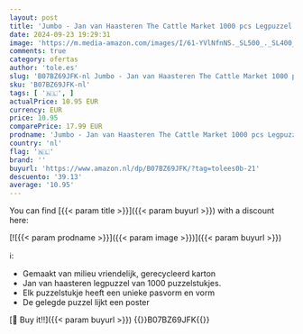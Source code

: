 ```yaml
---
layout: post
title: 'Jumbo - Jan van Haasteren The Cattle Market 1000 pcs Legpuzzel 1000 stuk s '
date: 2024-09-23 19:29:31
image: 'https://m.media-amazon.com/images/I/61-YVlNfnNS._SL500_._SL400_.jpg'
comments: true
category: ofertas
author: 'tole.es'
slug: 'B07BZ69JFK-nl Jumbo - Jan van Haasteren The Cattle Market 1000 pcs...'
sku: 'B07BZ69JFK-nl'
tags: [ '🇳🇱', ]
actualPrice: 10.95 EUR
currency: EUR
price: 10.95
comparePrice: 17.99 EUR
prodname: 'Jumbo - Jan van Haasteren The Cattle Market 1000 pcs Legpuzzel 1000 stuk s '
country: 'nl'
flag: '🇳🇱'
brand: ''
buyurl: 'https://www.amazon.nl/dp/B07BZ69JFK/?tag=tolees0b-21'
descuento: '39.13'
average: '10.95'
---
```


You can find [{{< param title >}}]({{< param buyurl >}}) with a discount here:

[![{{< param prodname >}}]({{< param image >}})]({{< param buyurl >}})

ℹ️:

- Gemaakt van milieu vriendelijk, gerecycleerd karton
- Jan van haasteren legpuzzel van 1000 puzzelstukjes.
- Elk puzzelstukje heeft een unieke pasvorm en vorm
- De gelegde puzzel lijkt een poster

[🛒 Buy it!!]({{< param buyurl >}})
{{<world>}}B07BZ69JFK{{</world>}}
